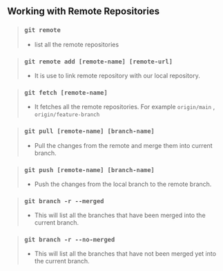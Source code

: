 ## Working with Remote Repositories

> ### `git remote`
>
> - list all the remote repositories

> ### `git remote add [remote-name] [remote-url]`
>
> - It is use to link remote repository with our local repository.

> ### `git fetch [remote-name]`
>
> - It fetches all the remote repositories. For example `origin/main` , `origin/feature-branch`

> ### `git pull [remote-name] [branch-name]`
>
> - Pull the changes from the remote and merge them into current branch.

> ### `git push [remote-name] [branch-name]`
>
> - Push the changes from the local branch to the remote branch.

> ### `git branch -r --merged`
>
> - This will list all the branches that have been merged into the current branch.

> ### `git branch -r --no-merged`
>
> - This will list all the branches that have not been merged yet into the current branch.
